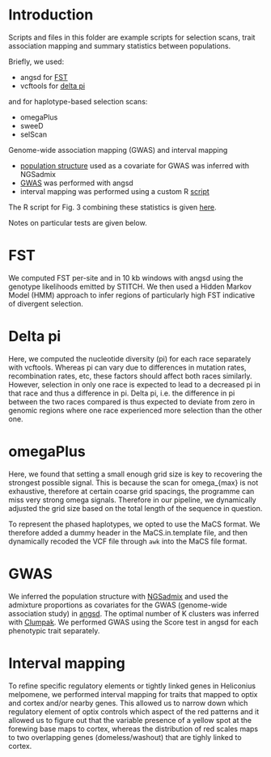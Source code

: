 # Introduction
Scripts and files in this folder are example scripts for selection scans, trait association mapping and summary statistics between populations.

Briefly, we used: 
* angsd for [FST](https://github.com/evolgenomics/HeliconiusHaplotagging/blob/main/PopGen/FST_melpomene.sh)
* vcftools for [delta pi](https://github.com/evolgenomics/HeliconiusHaplotagging/blob/main/PopGen/delta_pi.sh)

and for haplotype-based selection scans:
* omegaPlus
* sweeD
* selScan

Genome-wide association mapping (GWAS) and interval mapping
* [population structure](https://github.com/evolgenomics/HeliconiusHaplotagging/blob/main/PopGen/NGSadmix.sh) used as a covariate for GWAS was inferred with NGSadmix 
* [GWAS](https://github.com/evolgenomics/HeliconiusHaplotagging/blob/main/PopGen/GWAS) was performed with angsd 
* interval mapping was performed using a custom R [script](https://github.com/evolgenomics/HeliconiusHaplotagging/blob/main/PopGen/interval_mapping_melpomene.sh)

The R script for Fig. 3 combining these statistics is given [here](https://github.com/evolgenomics/HeliconiusHaplotagging/blob/main/PopGen/plotGenomeScans_Fig3.r).

Notes on particular tests are given below.

# FST
We computed FST per-site and in 10 kb windows with angsd using the genotype likelihoods emitted by STITCH. We then used a Hidden Markov Model (HMM) approach to infer regions of particularly high FST indicative of divergent selection.

# Delta pi
Here, we computed the nucleotide diversity (pi) for each race separately with vcftools. Whereas pi can vary due to differences in mutation rates, recombination rates, etc, these factors should affect both races similarly. However, selection in only one race is expected to lead to a decreased pi in that race and thus a difference in pi. Delta pi, i.e. the difference in pi between the two races compared is thus expected to deviate from zero in genomic regions where one race experienced more selection than the other one.

# omegaPlus
Here, we found that setting a small enough grid size is key to recovering the strongest possible signal. This is because the scan for omega_{max} is not exhaustive, therefore at certain coarse grid spacings, the programme can miss very strong omega signals.
Therefore in our pipeline, we dynamically adjusted the grid size based on the total length of the sequence in question.

To represent the phased haplotypes, we opted to use the MaCS format. We therefore added a dummy header in the MaCS.in.template file, and then dynamically recoded the VCF file through `awk` into the MaCS file format.

# GWAS
We inferred the population structure with [NGSadmix](http://www.popgen.dk/software/index.php/NgsAdmix) and used the admixture proportions as covariates for the GWAS (genome-wide association study) in [angsd](http://www.popgen.dk/angsd/index.php/Association). The optimal number of K clusters was inferred with [Clumpak](http://clumpak.tau.ac.il/). We performed GWAS using the Score test in angsd for each phenotypic trait separately.

# Interval mapping
To refine specific regulatory elements or tightly linked genes in Heliconius melpomene, we performed interval mapping for traits that mapped to optix and cortex and/or nearby genes. This allowed us to narrow down which regulatory element of optix controls which aspect of the red patterns and it allowed us to figure out that the variable presence of a yellow spot at the forewing base maps to cortex, whereas the distribution of red scales maps to two overlapping genes (domeless/washout) that are tighly linked to cortex.
